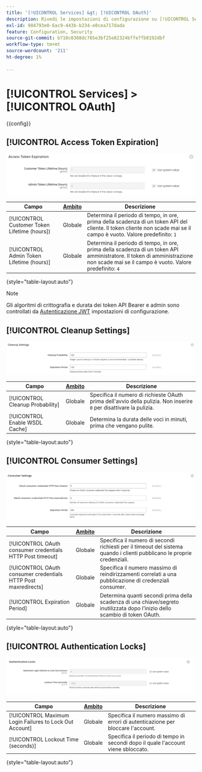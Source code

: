 ```yaml
---
title: '[!UICONTROL Services] &gt; [!UICONTROL OAuth]'
description: Rivedi le impostazioni di configurazione su [!UICONTROL Services] &gt; [!UICONTROL OAuth] pagina dell’amministratore di Commerce.
exl-id: 984793e0-6ac9-443b-b234-e0cea717dada
feature: Configuration, Security
source-git-commit: b710c0368dc765e3bf25e82324bffe7fb8192dbf
workflow-type: tm+mt
source-wordcount: '211'
ht-degree: 1%

---
```


# [!UICONTROL Services] > [!UICONTROL OAuth]

{{config}}

## [!UICONTROL Access Token Expiration]

![Scadenza token di accesso](./assets/oauth-token-expire.png)<!-- zoom -->

| Campo | [Ambito](../../getting-started/websites-stores-views.md#scope-settings) | Descrizione |
|--- |--- |--- |
| [!UICONTROL Customer Token Lifetime (hours]) | Globale | Determina il periodo di tempo, in ore, prima della scadenza di un token API del cliente. Il token cliente non scade mai se il campo è vuoto. Valore predefinito: `1` |
| [!UICONTROL Admin Token Lifetime (hours)] | Globale | Determina il periodo di tempo, in ore, prima della scadenza di un token API amministratore. Il token di amministrazione non scade mai se il campo è vuoto. Valore predefinito: `4` |

{style="table-layout:auto"}

>[!NOTE]
>
>Gli algoritmi di crittografia e durata dei token API Bearer e admin sono controllati da [Autenticazione JWT](magento-web-api.md#jwt-authentication) impostazioni di configurazione.

## [!UICONTROL Cleanup Settings]

![Impostazioni pulizia](./assets/oauth-cleanup.png)<!-- zoom -->

| Campo | [Ambito](../../getting-started/websites-stores-views.md#scope-settings) | Descrizione |
|--- |--- |--- |
| [!UICONTROL Cleanup Probability] | Globale | Specifica il numero di richieste OAuth prima dell&#39;avvio della pulizia. Non inserire `0` per disattivare la pulizia. |
| [!UICONTROL Enable WSDL Cache] | Globale | Determina la durata delle voci in minuti, prima che vengano pulite. |

{style="table-layout:auto"}

## [!UICONTROL Consumer Settings]

![Impostazioni consumer](./assets/oauth-consumer-settings.png)<!-- zoom -->

| Campo | [Ambito](../../getting-started/websites-stores-views.md#scope-settings) | Descrizione |
|--- |--- |--- |
| [!UICONTROL OAuth consumer credentials HTTP Post timeout] | Globale | Specifica il numero di secondi richiesti per il timeout del sistema quando i clienti pubblicano le proprie credenziali. |
| [!UICONTROL OAuth consumer credentials HTTP Post maxredirects] | Globale | Specifica il numero massimo di reindirizzamenti correlati a una pubblicazione di credenziali consumer. |
| [!UICONTROL Expiration Period] | Globale | Determina quanti secondi prima della scadenza di una chiave/segreto inutilizzata dopo l’inizio dello scambio di token OAuth. |

{style="table-layout:auto"}

## [!UICONTROL Authentication Locks]

![Blocchi di autenticazione](./assets/oauth-locks.png)<!-- zoom -->

| Campo | [Ambito](../../getting-started/websites-stores-views.md#scope-settings) | Descrizione |
|--- |--- |--- |
| [!UICONTROL Maximum Login Failures to Lock Out Account] | Globale | Specifica il numero massimo di errori di autenticazione per bloccare l&#39;account. |
| [!UICONTROL Lockout Time (seconds)] | Globale | Specifica il periodo di tempo in secondi dopo il quale l&#39;account viene sbloccato. |

{style="table-layout:auto"}
